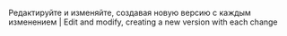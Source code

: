 Редактируйте и изменяйте, создавая новую версию с каждым изменением | Edit and modify, creating a new version with each change
